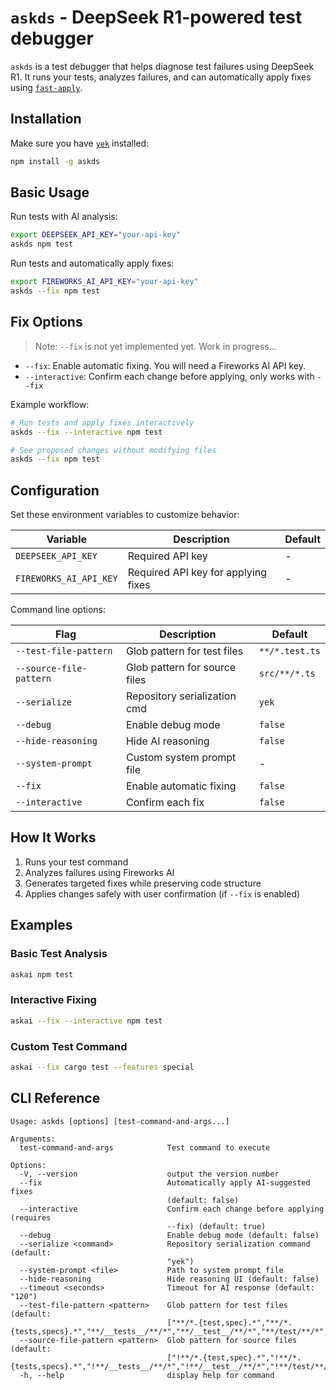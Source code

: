 # `askds` - DeepSeek R1-powered test debugger

`askds` is a test debugger that helps diagnose test failures using DeepSeek R1. It runs your tests, analyzes failures, and can automatically apply fixes using [`fast-apply`](https://github.com/kortix-ai/fast-apply).

## Installation

Make sure you have [`yek`](https://github.com/bodo-run/yek) installed:

```bash
npm install -g askds
```

## Basic Usage

Run tests with AI analysis:

```bash
export DEEPSEEK_API_KEY="your-api-key"
askds npm test
```

Run tests and automatically apply fixes:

```bash
export FIREWORKS_AI_API_KEY="your-api-key"
askds --fix npm test
```

## Fix Options

> Note: `--fix` is not yet implemented yet. Work in progress...

- `--fix`: Enable automatic fixing. You will need a Fireworks AI API key.
- `--interactive`: Confirm each change before applying, only works with `--fix`

Example workflow:

```bash
# Run tests and apply fixes interactively
askds --fix --interactive npm test

# See proposed changes without modifying files
askds --fix npm test
```

## Configuration

Set these environment variables to customize behavior:

| Variable               | Description                         | Default |
| ---------------------- | ----------------------------------- | ------- |
| `DEEPSEEK_API_KEY`     | Required API key                    | -       |
| `FIREWORKS_AI_API_KEY` | Required API key for applying fixes | -       |

Command line options:

| Flag                    | Description                   | Default        |
| ----------------------- | ----------------------------- | -------------- |
| `--test-file-pattern`   | Glob pattern for test files   | `**/*.test.ts` |
| `--source-file-pattern` | Glob pattern for source files | `src/**/*.ts`  |
| `--serialize`           | Repository serialization cmd  | `yek`          |
| `--debug`               | Enable debug mode             | `false`        |
| `--hide-reasoning`      | Hide AI reasoning             | `false`        |
| `--system-prompt`       | Custom system prompt file     | -              |
| `--fix`                 | Enable automatic fixing       | `false`        |
| `--interactive`         | Confirm each fix              | `false`        |

## How It Works

1. Runs your test command
2. Analyzes failures using Fireworks AI
3. Generates targeted fixes while preserving code structure
4. Applies changes safely with user confirmation (if `--fix` is enabled)

## Examples

### Basic Test Analysis

```bash
askai npm test
```

### Interactive Fixing

```bash
askai --fix --interactive npm test
```

### Custom Test Command

```bash
askai --fix cargo test --features special
```

## CLI Reference

```
Usage: askds [options] [test-command-and-args...]

Arguments:
  test-command-and-args            Test command to execute

Options:
  -V, --version                    output the version number
  --fix                            Automatically apply AI-suggested fixes
                                   (default: false)
  --interactive                    Confirm each change before applying (requires
                                   --fix) (default: true)
  --debug                          Enable debug mode (default: false)
  --serialize <command>            Repository serialization command (default:
                                   "yek")
  --system-prompt <file>           Path to system prompt file
  --hide-reasoning                 Hide reasoning UI (default: false)
  --timeout <seconds>              Timeout for AI response (default: "120")
  --test-file-pattern <pattern>    Glob pattern for test files (default:
                                   ["**/*.{test,spec}.*","**/*.{tests,specs}.*","**/__tests__/**/*","**/__test__/**/*","**/test/**/*","**/tests/**/*"])
  --source-file-pattern <pattern>  Glob pattern for source files (default:
                                   ["!**/*.{test,spec}.*","!**/*.{tests,specs}.*","!**/__tests__/**/*","!**/__test__/**/*","!**/test/**/*","!**/tests/**/*"])
  -h, --help                       display help for command

```
